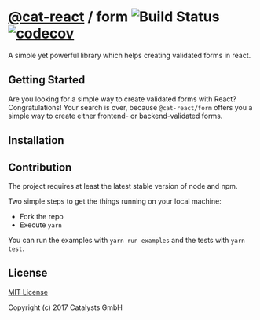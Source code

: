 # [@cat-react](https://github.com/cat-react) / form ![Build Status](https://travis-ci.org/cat-react/form.svg?branch=master) [![codecov](https://codecov.io/gh/cat-react/form/branch/master/graph/badge.svg)](https://codecov.io/gh/cat-react/form)
A simple yet powerful library which helps creating validated forms in react.

## Getting Started
Are you looking for a simple way to create validated forms with React?
Congratulations! Your search is over, because `@cat-react/form` offers you a simple way to create either frontend- or backend-validated forms.

## Installation 

## Contribution
The project requires at least the latest stable version of node and npm.

Two simple steps to get the things running on your local machine:
- Fork the repo
- Execute `yarn`

You can run the examples with `yarn run examples` and the tests with `yarn test`.

## License
[MIT License](/LICENSE)

Copyright (c) 2017 Catalysts GmbH
